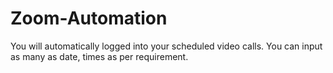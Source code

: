 # Zoom-Automation
You will automatically logged into your scheduled video calls. You can input as many as date, times as per requirement.
